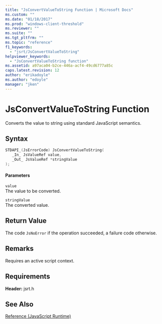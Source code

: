 ```yaml
---
title: "JsConvertValueToString Function | Microsoft Docs"
ms.custom: ""
ms.date: "01/18/2017"
ms.prod: "windows-client-threshold"
ms.reviewer: ""
ms.suite: ""
ms.tgt_pltfrm: ""
ms.topic: "reference"
f1_keywords: 
  - "jsrt/JsConvertValueToString"
helpviewer_keywords: 
  - "JsConvertValueToString function"
ms.assetid: a97aca04-b2ce-446a-acf4-49cd6777a85c
caps.latest.revision: 12
author: "erikadoyle"
ms.author: "edoyle"
manager: "jken"
---
```

# JsConvertValueToString Function
Converts the value to string using standard JavaScript semantics.  
  
## Syntax  
  
```cpp  
STDAPI_(JsErrorCode) JsConvertValueToString(  
   _In_ JsValueRef value,  
   _Out_ JsValueRef *stringValue  
);  
```  
  
#### Parameters  
 `value`  
 The value to be converted.  
  
 `stringValue`  
 The converted value.  
  
## Return Value  
 The code `JsNoError` if the operation succeeded, a failure code otherwise.  
  
## Remarks  
 Requires an active script context.  
  
## Requirements  
 **Header:** jsrt.h  
  
## See Also  
 [Reference (JavaScript Runtime)](../chakra-hosting/reference-javascript-runtime.md)